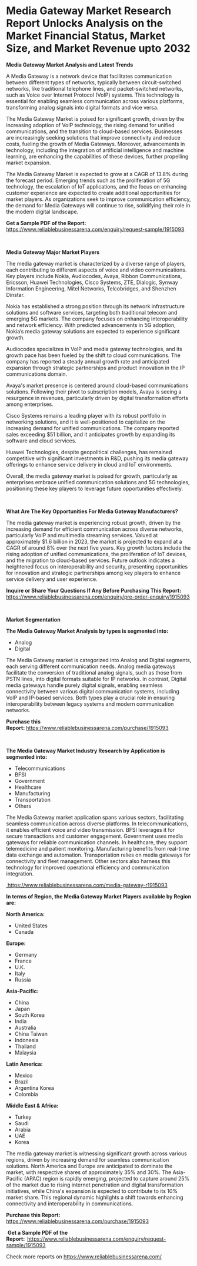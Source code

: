<p><h1>Media Gateway Market Research Report Unlocks Analysis on the Market Financial Status, Market Size, and Market Revenue upto 2032</h1></p><p><strong>Media Gateway Market Analysis and Latest Trends</strong></p>
<p><p>A Media Gateway is a network device that facilitates communication between different types of networks, typically between circuit-switched networks, like traditional telephone lines, and packet-switched networks, such as Voice over Internet Protocol (VoIP) systems. This technology is essential for enabling seamless communication across various platforms, transforming analog signals into digital formats and vice versa.</p><p>The Media Gateway Market is poised for significant growth, driven by the increasing adoption of VoIP technology, the rising demand for unified communications, and the transition to cloud-based services. Businesses are increasingly seeking solutions that improve connectivity and reduce costs, fueling the growth of Media Gateways. Moreover, advancements in technology, including the integration of artificial intelligence and machine learning, are enhancing the capabilities of these devices, further propelling market expansion.</p><p>The Media Gateway Market is expected to grow at a CAGR of 13.8% during the forecast period. Emerging trends such as the proliferation of 5G technology, the escalation of IoT applications, and the focus on enhancing customer experience are expected to create additional opportunities for market players. As organizations seek to improve communication efficiency, the demand for Media Gateways will continue to rise, solidifying their role in the modern digital landscape.</p></p>
<p><strong>Get a Sample PDF of the Report:&nbsp;</strong> <a href="https://www.reliablebusinessarena.com/enquiry/request-sample/1915093?utm_campaign=3559&utm_medium=2&utm_source=Github&utm_content=ia&utm_term=08042025&utm_id=media-gateway">https://www.reliablebusinessarena.com/enquiry/request-sample/1915093</a></p>
<p>&nbsp;</p>
<p><strong>Media Gateway Major Market Players</strong></p>
<p><p>The media gateway market is characterized by a diverse range of players, each contributing to different aspects of voice and video communications. Key players include Nokia, Audiocodes, Avaya, Ribbon Communications, Ericsson, Huawei Technologies, Cisco Systems, ZTE, Dialogic, Synway Information Engineering, Mitel Networks, Telcobridges, and Shenzhen Dinstar.</p><p>Nokia has established a strong position through its network infrastructure solutions and software services, targeting both traditional telecom and emerging 5G markets. The company focuses on enhancing interoperability and network efficiency. With predicted advancements in 5G adoption, Nokia’s media gateway solutions are expected to experience significant growth.</p><p>Audiocodes specializes in VoIP and media gateway technologies, and its growth pace has been fueled by the shift to cloud communications. The company has reported a steady annual growth rate and anticipated expansion through strategic partnerships and product innovation in the IP communications domain.</p><p>Avaya's market presence is centered around cloud-based communications solutions. Following their pivot to subscription models, Avaya is seeing a resurgence in revenues, particularly driven by digital transformation efforts among enterprises.</p><p>Cisco Systems remains a leading player with its robust portfolio in networking solutions, and it is well-positioned to capitalize on the increasing demand for unified communications. The company reported sales exceeding $51 billion, and it anticipates growth by expanding its software and cloud services.</p><p>Huawei Technologies, despite geopolitical challenges, has remained competitive with significant investments in R&D, pushing its media gateway offerings to enhance service delivery in cloud and IoT environments.</p><p>Overall, the media gateway market is poised for growth, particularly as enterprises embrace unified communication solutions and 5G technologies, positioning these key players to leverage future opportunities effectively.</p></p>
<p>&nbsp;</p>
<p><strong>What Are The Key Opportunities For Media Gateway Manufacturers?</strong></p>
<p><p>The media gateway market is experiencing robust growth, driven by the increasing demand for efficient communication across diverse networks, particularly VoIP and multimedia streaming services. Valued at approximately $1.6 billion in 2023, the market is projected to expand at a CAGR of around 8% over the next five years. Key growth factors include the rising adoption of unified communications, the proliferation of IoT devices, and the migration to cloud-based services. Future outlook indicates a heightened focus on interoperability and security, presenting opportunities for innovation and strategic partnerships among key players to enhance service delivery and user experience.</p></p>
<p><strong>Inquire or Share Your Questions If Any Before Purchasing This Report:</strong> <a href="https://www.reliablebusinessarena.com/enquiry/pre-order-enquiry/1915093?utm_campaign=3559&utm_medium=2&utm_source=Github&utm_content=ia&utm_term=08042025&utm_id=media-gateway">https://www.reliablebusinessarena.com/enquiry/pre-order-enquiry/1915093</a></p>
<p>&nbsp;</p>
<p><strong>Market Segmentation</strong></p>
<p><strong>The Media Gateway Market Analysis by types is segmented into:</strong></p>
<p><ul><li>Analog</li><li>Digital</li></ul></p>
<p><p>The Media Gateway market is categorized into Analog and Digital segments, each serving different communication needs. Analog media gateways facilitate the conversion of traditional analog signals, such as those from PSTN lines, into digital formats suitable for IP networks. In contrast, Digital media gateways handle purely digital signals, enabling seamless connectivity between various digital communication systems, including VoIP and IP-based services. Both types play a crucial role in ensuring interoperability between legacy systems and modern communication networks.</p></p>
<p><strong>Purchase this Report:&nbsp;</strong><a href="https://www.reliablebusinessarena.com/purchase/1915093?utm_campaign=3559&utm_medium=2&utm_source=Github&utm_content=ia&utm_term=08042025&utm_id=media-gateway">https://www.reliablebusinessarena.com/purchase/1915093</a></p>
<p>&nbsp;</p>
<p><strong>The Media Gateway Market Industry Research by Application is segmented into:</strong></p>
<p><ul><li>Telecommunications</li><li>BFSI</li><li>Government</li><li>Healthcare</li><li>Manufacturing</li><li>Transportation</li><li>Others</li></ul></p>
<p><p>The Media Gateway market application spans various sectors, facilitating seamless communication across diverse platforms. In telecommunications, it enables efficient voice and video transmission. BFSI leverages it for secure transactions and customer engagement. Government uses media gateways for reliable communication channels. In healthcare, they support telemedicine and patient monitoring. Manufacturing benefits from real-time data exchange and automation. Transportation relies on media gateways for connectivity and fleet management. Other sectors also harness this technology for improved operational efficiency and communication integration.</p></p>
<p><a href="https://www.reliablebusinessarena.com/media-gateway-r1915093?utm_campaign=3559&utm_medium=2&utm_source=Github&utm_content=ia&utm_term=08042025&utm_id=media-gateway">&nbsp;https://www.reliablebusinessarena.com/media-gateway-r1915093</a></p>
<p><strong>In terms of Region, the Media Gateway Market Players available by Region are:</strong></p>
<p>
    <p> <strong> North America: </strong>
        <ul>
            <li>United States</li>
            <li>Canada</li>
        </ul>
        </p> 
    <p> <strong> Europe: </strong>
        <ul>
            <li>Germany</li>
            <li>France</li>
            <li>U.K.</li>
            <li>Italy</li>
            <li>Russia</li>
        </ul>
        </p> 
    <p> <strong> Asia-Pacific: </strong>
        <ul>
            <li>China</li>
            <li>Japan</li>
            <li>South Korea</li>
            <li>India</li>
            <li>Australia</li>
            <li>China Taiwan</li>
            <li>Indonesia</li>
            <li>Thailand</li>
            <li>Malaysia</li>
        </ul>
        </p> 
    <p> <strong> Latin America: </strong>
        <ul>
            <li>Mexico</li>
            <li>Brazil</li>
            <li>Argentina Korea</li>
            <li>Colombia</li>
        </ul>
        </p> 
    <p> <strong> Middle East & Africa: </strong>
        <ul>
            <li>Turkey</li>
            <li>Saudi</li>
            <li>Arabia</li>
            <li>UAE</li>
            <li>Korea</li>
        </ul>
    </p>
    </p>
<p><p>The media gateway market is witnessing significant growth across various regions, driven by increasing demand for seamless communication solutions. North America and Europe are anticipated to dominate the market, with respective shares of approximately 35% and 30%. The Asia-Pacific (APAC) region is rapidly emerging, projected to capture around 25% of the market due to rising internet penetration and digital transformation initiatives, while China's expansion is expected to contribute to its 10% market share. This regional dynamic highlights a shift towards enhancing connectivity and interoperability in communications.</p></p>
<p><strong>Purchase this Report: </strong><a href="https://www.reliablebusinessarena.com/purchase/1915093?utm_campaign=3559&utm_medium=2&utm_source=Github&utm_content=ia&utm_term=08042025&utm_id=media-gateway">https://www.reliablebusinessarena.com/purchase/1915093</a></p>
<p>&nbsp;<strong>Get a Sample PDF of the Report:&nbsp;&nbsp;</strong><a href="https://www.reliablebusinessarena.com/enquiry/request-sample/1915093?utm_campaign=3559&utm_medium=2&utm_source=Github&utm_content=ia&utm_term=08042025&utm_id=media-gateway">https://www.reliablebusinessarena.com/enquiry/request-sample/1915093</a></p>
<p><strong></strong></p>
<p>Check more reports on <a href="https://www.reliablebusinessarena.com/?utm_campaign=3559&utm_medium=2&utm_source=Github&utm_content=ia&utm_term=08042025&utm_id=media-gateway">https://www.reliablebusinessarena.com/</a></p>
